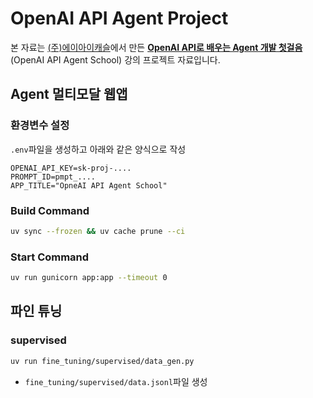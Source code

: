 # OpenAI API Agent Project

본 자료는 [(주)에이아이캐슬](https://aicastle.com)에서 만든 [**OpenAI API로 배우는 Agent 개발 첫걸음** ](https://openai-api-agent.aicastle.school/)(OpenAI API Agent School) 강의 프로젝트 자료입니다.


## Agent 멀티모달 웹앱

### 환경변수 설정

`.env`파일을 생성하고 아래와 같은 양식으로 작성

```
OPENAI_API_KEY=sk-proj-....
PROMPT_ID=pmpt_....
APP_TITLE="OpneAI API Agent School"
```

### Build Command
```sh
uv sync --frozen && uv cache prune --ci
```

### Start Command
```sh
uv run gunicorn app:app --timeout 0
```

## 파인 튜닝

### supervised
```sh
uv run fine_tuning/supervised/data_gen.py
```
- `fine_tuning/supervised/data.jsonl`파일 생성